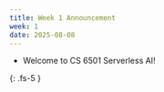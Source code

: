 ```yaml
---
title: Week 1 Announcement
week: 1
date: 2025-08-08
---
```


* Welcome to CS 6501 Serverless AI!

{: .fs-5 }
